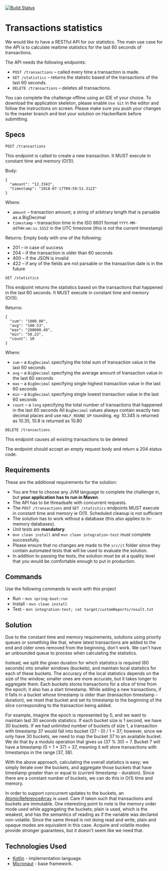 [![Build Status](https://api.travis-ci.org/asarkar/txn-stats.svg)](https://travis-ci.org/asarkar/txn-stats)

Transactions statistics
===

We would like to have a RESTful API for our statistics. The main use case for the API is to calculate realtime 
statistics for the last 60 seconds of transactions.

The API needs the following endpoints:

* `POST /transactions` – called every time a transaction is made.
* `GET /statistics` – returns the statistic based of the transactions of the last 60 seconds.
* `DELETE /transactions` – deletes all transactions.
 

You can complete the challenge offline using an IDE of your choice. To download the application skeleton, please 
enable `Use Git` in the editor and follow the instructions on screen. Please make sure you push your changes to the 
master branch and test your solution on HackerRank before submitting.

## Specs
`POST /transactions`

This endpoint is called to create a new transaction. It MUST execute in constant time and memory (O(1)).

Body:
```
{
  "amount": "12.3343",
  "timestamp": "2018-07-17T09:59:51.312Z"
}
```
Where:

* `amount` – transaction amount; a string of arbitrary length that is parsable as a BigDecimal
* `timestamp` – transaction time in the ISO 8601 format `YYYY-MM-ddTHH:mm:ss.SSSZ` in the UTC timezone 
  (this is not the current timestamp)
 

Returns: Empty body with one of the following:

* 201 – in case of success
* 204 – if the transaction is older than 60 seconds
* 400 – if the JSON is invalid
* 422 – if any of the fields are not parsable or the transaction date is in the future
 

`GET /statistics`

This endpoint returns the statistics based on the transactions that happened in the last 60 seconds. It MUST execute 
in constant time and memory (O(1)).

Returns:
```
{
  "sum": "1000.00",
  "avg": "100.53",
  "max": "200000.49",
  "min": "50.23",
  "count": 10
}
```
Where:

* `sum` – a `BigDecimal` specifying the total sum of transaction value in the last 60 seconds
* `avg` – a `BigDecimal` specifying the average amount of transaction value in the last 60 seconds
* `max` – a `BigDecimal` specifying single highest transaction value in the last 60 seconds
* `min` – a `BigDecimal` specifying single lowest transaction value in the last 60 seconds
* `count` – a `long` specifying the total number of transactions that happened in the last 60 seconds
All `BigDecimal` values always contain exactly two decimal places and use `HALF_ROUND_UP` rounding. eg: 10.345 is 
returned as 10.35, 10.8 is returned as 10.80


`DELETE /transactions`

This endpoint causes all existing transactions to be deleted

The endpoint should accept an empty request body and return a 204 status code.

 
## Requirements
These are the additional requirements for the solution:

* You are free to choose any JVM language to complete the challenge in, but **your application has to run in Maven**.
* The API has to be threadsafe with concurrent requests.
* The `POST /transactions` and `GET /statistics` endpoints MUST execute in constant time and memory ie O(1). 
  Scheduled cleanup is not sufficient
* The solution has to work without a database (this also applies to in-memory databases).
* Unit tests are **mandatory**.
* `mvn clean install` and `mvn clean integration-test` must complete successfully.
* Please ensure that no changes are made to the `src/it` folder since they contain automated tests that will be used to 
  evaluate the solution.
* In addition to passing the tests, the solution must be at a quality level that you would be comfortable enough to put 
  in production.
  
## Commands
Use the following commands to work with this project
* Run - `mvn spring-boot:run`
* Install - `mvn clean install`
* Test - `mvn integration-test; cat target/customReports/result.txt`

## Solution
Due to the constant time and memory requirements, solutions using priority queues or something like that, where latest
transactions are added to the end and older ones removed from the beginning, don't work. We can't have an unbounded
queue to process when calculating the statistics.

Instead, we split the given duration for which statistics is required (60 seconds) into smaller windows (buckets), and
maintain local statistics for each of these buckets. The accuracy of the local statistics depends on the size of the 
window; smaller ones are more accurate, but it takes longer to aggregate them. Each buckets stores transactions for a
slice of time from the epoch; it also has a start timestamp. While adding a new transactions, if it falls in a bucket
whose timestamp is older than (transaction timestamp - duration), we reset that bucket and set its timestamp to the
beginning of the slice corresponding to the transaction being added.

For example, imagine the epoch is represented by 0, and we want to maintain last 30 seconds statistics. If each bucket
size is 1 second, we have 30 buckets. If we had unlimited number of buckets of size 1, a transaction with timestamp 
37 would fall into bucket (37 - 0) / 1 = 37; however, since we only have 30 buckets, we need to map the bucket 37 to 
an available bucket. We do that by a modulo operation that gives us (37 % 30) = 7. Bucket 7 will have a timestamp 
(0 + 1 * 37) = 37, meaning it will store transactions with timestamps in the range [37, 38).

With the above approach, calculating the overall statistics is easy; we simply iterate over the buckets, and aggregate
those buckets that have timestamp greater than or equal to (current timestamp - duration). Since there are a constant
number of buckets, we can do this in O(1) time and memory.

In order to support concurrent updates to the buckets, an [AtomicReferenceArray](https://cr.openjdk.java.net/~iris/se/11/latestSpec/api/java.base/java/util/concurrent/atomic/AtomicReferenceArray.html)
is used. Care if taken such that transactions and buckets are immutable. One interesting point to note is the memory
order mode used while aggregating the buckets; plain is used, which is the weakest, and has the semantics of reading 
as if the variable was declared non-volatile. Since the same thread is not doing read and write, plain and opaque modes
are equivalent in this case. Acquire and volatile modes provide stronger guarantees, but it doesn't seem like we need 
that.

## Technologies Used
* [Kotlin](https://kotlinlang.org/) - implementation language.
* [Micronaut](https://docs.micronaut.io/latest/guide/index.html) - base framework.